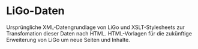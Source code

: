# LiGo-Daten
Ursprüngliche XML-Datengrundlage von LiGo und XSLT-Stylesheets zur Transfomation dieser Daten nach HTML.
HTML-Vorlagen für die zukünftige Erweiterung von LiGo um neue Seiten und Inhalte.
